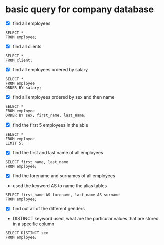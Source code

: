 # basic query for company database

- [x] find all employees

```
SELECT *
FROM employee;
```

- [x] find all clients

```
SELECT *
FROM client;
```

- [x] find all employees ordered by salary

```
SELECT *
FROM employee
ORDER BY salary;
```

- [x] find all employees ordered by sex and then name

```
SELECT *
FROM employee
ORDER BY sex, first_name, last_name;
```

- [x] find the first 5 employees in the able

```
SELECT *
FROM employee
LIMIT 5;
```

- [x] find the first and last name of all employees

```
SELECT first_name, last_name
FROM employee;
```

- [x] find the forename and surnames of all employees
- used the keyword AS to name the alias tables

```
SELECT first_name AS forename, last_name AS surname
FROM employee;
```

- [x] find out all of the different genders
- DISTINCT keyword used, what are the particular values that are stored in a specific column

```
SELECT DISTINCT sex
FROM employee;
```
